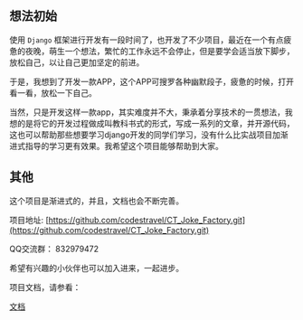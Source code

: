 ## 想法初始

使用 `Django` 框架进行开发有一段时间了，也开发了不少项目，最近在一个有点疲惫的夜晚，萌生一个想法，繁忙的工作永远不会停止，但是要学会适当放下脚步，放松自己，以让自己更加坚定的前进。

于是，我想到了开发一款APP，这个APP可搜罗各种幽默段子，疲惫的时候，打开看一看，放松一下自己。

当然，只是开发这样一款app，其实难度并不大，秉承着分享技术的一贯想法，我想的是将它的开发过程做成叫教科书式的形式，写成一系列的文章，并开源代码，这也可以帮助那些想要学习django开发的同学们学习，没有什么比实战项目加渐进式指导的学习更有效果。我希望这个项目能够帮助到大家。

## 其他

这个项目是渐进式的，并且，文档也会不断完善。

项目地址: [https://github.com/codestravel/CT_Joke_Factory.git](https://github.com/codestravel/CT_Joke_Factory.git)

QQ交流群： 832979472

希望有兴趣的小伙伴也可以加入进来，一起进步。



项目文档，请参看：

[文档](https://github.com/codestravel/CT_Joke_Factory/tree/master/dos)